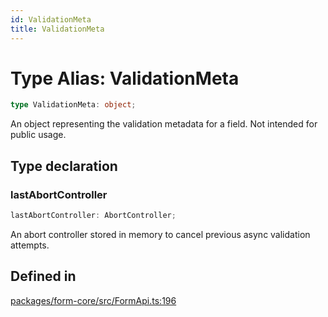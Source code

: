 ```yaml
---
id: ValidationMeta
title: ValidationMeta
---
```


# Type Alias: ValidationMeta

```ts
type ValidationMeta: object;
```

An object representing the validation metadata for a field. Not intended for public usage.

## Type declaration

### lastAbortController

```ts
lastAbortController: AbortController;
```

An abort controller stored in memory to cancel previous async validation attempts.

## Defined in

[packages/form-core/src/FormApi.ts:196](https://github.com/TanStack/Formblob/main/packages/form-core/src/FormApi.ts#L196)
